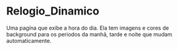 # Relogio_Dinamico
Uma pagína que exibe a hora do dia. Ela tem imagens e cores de background para os periodos da manhã, tarde e noite que mudam automaticamente.
